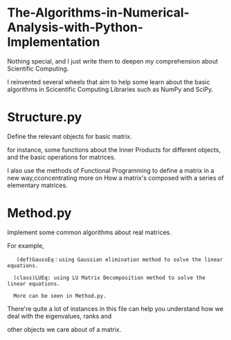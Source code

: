 # The-Algorithms-in-Numerical-Analysis-with-Python-Implementation
Nothing special, and I just write them to deepen my comprehension about Scientific Computing.


  I reinvented several wheels that aim to help some learn about the basic algorithms in Scicentific Computing Libraries 
such as NumPy and SciPy.

# Structure.py
Define the relevant objects for basic matrix.

  for instance, some functions about the Inner Products for different objects, and the basic operations for matrices.
  
I also use the methods of Functional Programming to define a matrix in a new way,cconcentrating more on How a matrix's composed with a series of elementary matrices. 
  
# Method.py
Implement some common algorithms about real matrices.

  For example, 
  ```
    (def)GaussEq：using Gaussian elimination method to solve the linear equations.
    
    (class)LUEq: using LU Matrix Decomposition method to solve the linear equations.
    
    More can be seen in Method.py.
 ```
  There're quite a lot of instances in this file can help you understand how we deal with the eigenvalues, ranks and 
  
other objects we care about of a matrix.
